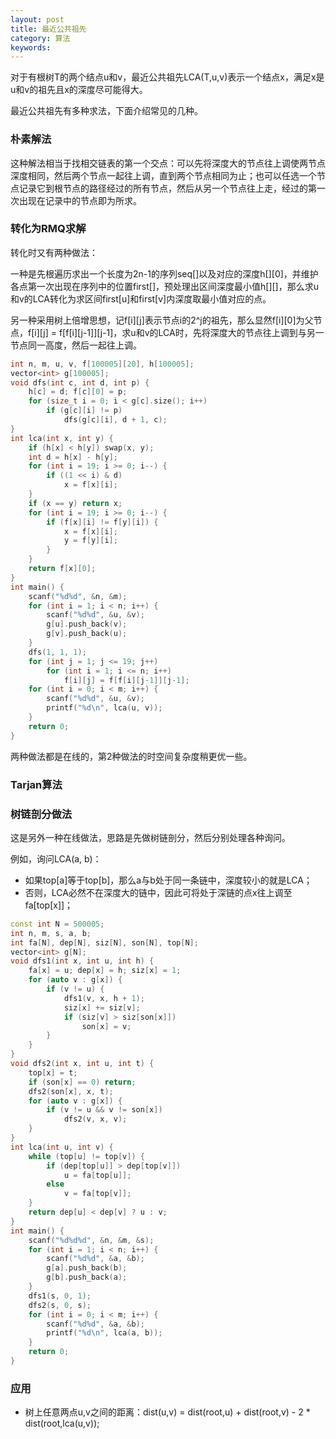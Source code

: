 ```yaml
---
layout: post
title: 最近公共祖先
category: 算法
keywords:
---
```


对于有根树T的两个结点u和v，最近公共祖先LCA(T,u,v)表示一个结点x，满足x是u和v的祖先且x的深度尽可能得大。

最近公共祖先有多种求法，下面介绍常见的几种。

### 朴素解法

这种解法相当于找相交链表的第一个交点：可以先将深度大的节点往上调使两节点深度相同，然后两个节点一起往上调，直到两个节点相同为止；也可以任选一个节点记录它到根节点的路径经过的所有节点，然后从另一个节点往上走，经过的第一次出现在记录中的节点即为所求。

### 转化为RMQ求解

转化时又有两种做法：

一种是先根遍历求出一个长度为2n-1的序列seq[]以及对应的深度h[][0]，并维护各点第一次出现在序列中的位置first[]，预处理出区间深度最小值h[][]，那么求u和v的LCA转化为求区间first[u]和first[v]内深度取最小值对应的点。

另一种采用树上倍增思想，记f[i][j]表示节点i的2^j的祖先，那么显然f[i][0]为父节点，f[i][j] = f[f[i][j-1]][j-1]，求u和v的LCA时，先将深度大的节点往上调到与另一节点同一高度，然后一起往上调。

```cpp
int n, m, u, v, f[100005][20], h[100005];
vector<int> g[100005];
void dfs(int c, int d, int p) {
    h[c] = d; f[c][0] = p;
    for (size_t i = 0; i < g[c].size(); i++)
        if (g[c][i] != p)
            dfs(g[c][i], d + 1, c);
}
int lca(int x, int y) {
    if (h[x] < h[y]) swap(x, y);
    int d = h[x] - h[y];
    for (int i = 19; i >= 0; i--) {
        if ((1 << i) & d)
            x = f[x][i];
    }
    if (x == y) return x;
    for (int i = 19; i >= 0; i--) {
        if (f[x][i] != f[y][i]) {
            x = f[x][i];
            y = f[y][i];
        }
    }
    return f[x][0];
}
int main() {
    scanf("%d%d", &n, &m);
    for (int i = 1; i < n; i++) {
        scanf("%d%d", &u, &v);
        g[u].push_back(v);
        g[v].push_back(u);
    }
    dfs(1, 1, 1);
    for (int j = 1; j <= 19; j++)
        for (int i = 1; i <= n; i++)
            f[i][j] = f[f[i][j-1]][j-1];
    for (int i = 0; i < m; i++) {
        scanf("%d%d", &u, &v);
        printf("%d\n", lca(u, v));
    }
    return 0;
}
```

两种做法都是在线的，第2种做法的时空间复杂度稍更优一些。

### Tarjan算法


### 树链剖分做法

这是另外一种在线做法，思路是先做树链剖分，然后分别处理各种询问。

例如，询问LCA(a, b)：

- 如果top[a]等于top[b]，那么a与b处于同一条链中，深度较小的就是LCA；
- 否则，LCA必然不在深度大的链中，因此可将处于深链的点x往上调至fa[top[x]]；

```cpp
const int N = 500005;
int n, m, s, a, b;
int fa[N], dep[N], siz[N], son[N], top[N];
vector<int> g[N];
void dfs1(int x, int u, int h) {
    fa[x] = u; dep[x] = h; siz[x] = 1;
    for (auto v : g[x]) {
        if (v != u) {
            dfs1(v, x, h + 1);
            siz[x] += siz[v];
            if (siz[v] > siz[son[x]])
                son[x] = v;
        }
    }
}
void dfs2(int x, int u, int t) {
    top[x] = t;
    if (son[x] == 0) return;
    dfs2(son[x], x, t);
    for (auto v : g[x]) {
        if (v != u && v != son[x])
            dfs2(v, x, v);
    }
}
int lca(int u, int v) {
    while (top[u] != top[v]) {
        if (dep[top[u]] > dep[top[v]])
            u = fa[top[u]];
        else
            v = fa[top[v]];
    }
    return dep[u] < dep[v] ? u : v;
}
int main() {
    scanf("%d%d%d", &n, &m, &s);
    for (int i = 1; i < n; i++) {
        scanf("%d%d", &a, &b);
        g[a].push_back(b);
        g[b].push_back(a);
    }
    dfs1(s, 0, 1);
    dfs2(s, 0, s);
    for (int i = 0; i < m; i++) {
        scanf("%d%d", &a, &b);
        printf("%d\n", lca(a, b));
    }
    return 0;
}
```

### 应用

- 树上任意两点u,v之间的距离：dist(u,v) = dist(root,u) + dist(root,v) - 2 * dist(root,lca(u,v));


